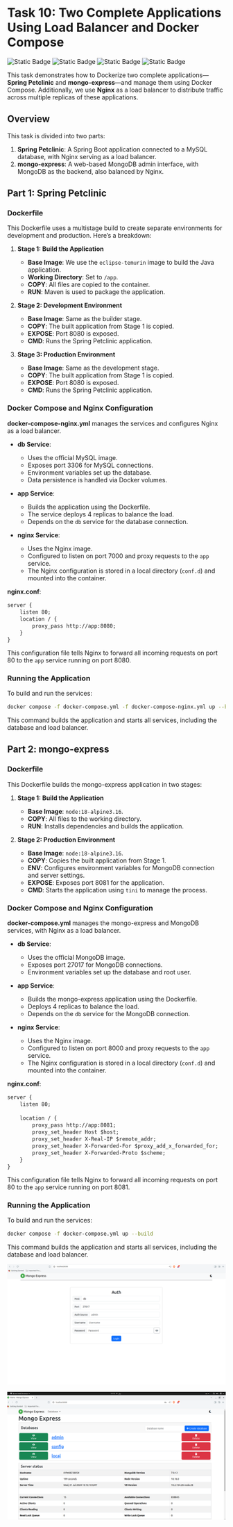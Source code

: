 # Task 10: Two Complete Applications Using Load Balancer and Docker Compose

![Static Badge](https://img.shields.io/badge/build-Ubuntu-brightgreen?style=flat&logo=ubuntu&label=Linux&labelColor=Orange&color=red) ![Static Badge](https://img.shields.io/badge/Docker-27.0.3-skyblue?style=flat&logo=docker&label=Docker) ![Static Badge](https://img.shields.io/badge/nginx-1.18.0-grey?style=flat&logo=nginx&label=nginx&labelColor=darkgreen&color=grey) ![Static Badge](https://img.shields.io/badge/Linux-Task10-Orange?style=flat&label=DevOps&labelColor=blue&color=gray)


This task demonstrates how to Dockerize two complete applications—**Spring Petclinic** and **mongo-express**—and manage them using Docker Compose. Additionally, we use **Nginx** as a load balancer to distribute traffic across multiple replicas of these applications.

## Overview

This task is divided into two parts:

1. **Spring Petclinic**: A Spring Boot application connected to a MySQL database, with Nginx serving as a load balancer.
2. **mongo-express**: A web-based MongoDB admin interface, with MongoDB as the backend, also balanced by Nginx.

## Part 1: Spring Petclinic

### Dockerfile

This Dockerfile uses a multistage build to create separate environments for development and production. Here’s a breakdown:

1. **Stage 1: Build the Application**
   - **Base Image**: We use the `eclipse-temurin` image to build the Java application.
   - **Working Directory**: Set to `/app`.
   - **COPY**: All files are copied to the container.
   - **RUN**: Maven is used to package the application.

2. **Stage 2: Development Environment**
   - **Base Image**: Same as the builder stage.
   - **COPY**: The built application from Stage 1 is copied.
   - **EXPOSE**: Port 8080 is exposed.
   - **CMD**: Runs the Spring Petclinic application.

3. **Stage 3: Production Environment**
   - **Base Image**: Same as the development stage.
   - **COPY**: The built application from Stage 1 is copied.
   - **EXPOSE**: Port 8080 is exposed.
   - **CMD**: Runs the Spring Petclinic application.

### Docker Compose and Nginx Configuration

**docker-compose-nginx.yml** manages the services and configures Nginx as a load balancer.

- **db Service**:
  - Uses the official MySQL image.
  - Exposes port 3306 for MySQL connections.
  - Environment variables set up the database.
  - Data persistence is handled via Docker volumes.

- **app Service**:
  - Builds the application using the Dockerfile.
  - The service deploys 4 replicas to balance the load.
  - Depends on the `db` service for the database connection.

- **nginx Service**:
  - Uses the Nginx image.
  - Configured to listen on port 7000 and proxy requests to the `app` service.
  - The Nginx configuration is stored in a local directory (`conf.d`) and mounted into the container.

**nginx.conf**:
```nginx
server {
    listen 80;
    location / {
        proxy_pass http://app:8080;
    }
}
```
This configuration file tells Nginx to forward all incoming requests on port 80 to the `app` service running on port 8080.

### Running the Application

To build and run the services:

```bash
docker compose -f docker-compose.yml -f docker-compose-nginx.yml up --build
```

This command builds the application and starts all services, including the database and load balancer.

## Part 2: mongo-express

### Dockerfile

This Dockerfile builds the mongo-express application in two stages:

1. **Stage 1: Build the Application**
   - **Base Image**: `node:18-alpine3.16`.
   - **COPY**: All files to the working directory.
   - **RUN**: Installs dependencies and builds the application.

2. **Stage 2: Production Environment**
   - **Base Image**: `node:18-alpine3.16`.
   - **COPY**: Copies the built application from Stage 1.
   - **ENV**: Configures environment variables for MongoDB connection and server settings.
   - **EXPOSE**: Exposes port 8081 for the application.
   - **CMD**: Starts the application using `tini` to manage the process.

### Docker Compose and Nginx Configuration

**docker-compose.yml** manages the mongo-express and MongoDB services, with Nginx as a load balancer.

- **db Service**:
  - Uses the official MongoDB image.
  - Exposes port 27017 for MongoDB connections.
  - Environment variables set up the database and root user.

- **app Service**:
  - Builds the mongo-express application using the Dockerfile.
  - Deploys 4 replicas to balance the load.
  - Depends on the `db` service for the MongoDB connection.

- **nginx Service**:
  - Uses the Nginx image.
  - Configured to listen on port 8000 and proxy requests to the `app` service.
  - The Nginx configuration is stored in a local directory (`conf.d`) and mounted into the container.

**nginx.conf**:
```nginx
server {
    listen 80;

    location / {
        proxy_pass http://app:8081;
        proxy_set_header Host $host;
        proxy_set_header X-Real-IP $remote_addr;
        proxy_set_header X-Forwarded-For $proxy_add_x_forwarded_for;
        proxy_set_header X-Forwarded-Proto $scheme;
    }
}
```
This configuration file tells Nginx to forward all incoming requests on port 80 to the `app` service running on port 8081.

### Running the Application

To build and run the services:

```bash
docker compose -f docker-compose.yml up --build
```

This command builds the application and starts all services, including the database and load balancer.

![Mongo-express](Task10_Part5.png)

![Mongo-express](Task10_Part6.png)